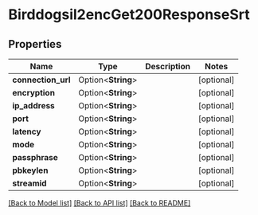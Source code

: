 # Birddogsil2encGet200ResponseSrt

## Properties

Name | Type | Description | Notes
------------ | ------------- | ------------- | -------------
**connection_url** | Option<**String**> |  | [optional]
**encryption** | Option<**String**> |  | [optional]
**ip_address** | Option<**String**> |  | [optional]
**port** | Option<**String**> |  | [optional]
**latency** | Option<**String**> |  | [optional]
**mode** | Option<**String**> |  | [optional]
**passphrase** | Option<**String**> |  | [optional]
**pbkeylen** | Option<**String**> |  | [optional]
**streamid** | Option<**String**> |  | [optional]

[[Back to Model list]](../README.md#documentation-for-models) [[Back to API list]](../README.md#documentation-for-api-endpoints) [[Back to README]](../README.md)


